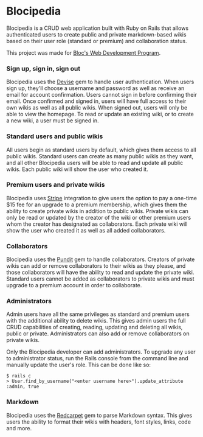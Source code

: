 # Blocipedia
Blocipedia is a CRUD web application built with Ruby on Rails that allows authenticated users to create public and private markdown-based wikis based on their user role (standard or premium) and collaboration status.

This project was made for [Bloc's Web Development Program](http://bloc.io).

### Sign up, sign in, sign out
Blocipedia uses the [Devise](https://github.com/plataformatec/devise) gem to handle user authentication. When users sign up, they'll choose a username and password as well as receive an email for account confirmation. Users cannot sign in before confirming their email. Once confirmed and signed in, users will have full access to their own wikis as well as all public wikis. When signed out, users will only be able to view the homepage. To read or update an existing wiki, or to create a new wiki, a user must be signed in.

### Standard users and public wikis
All users begin as standard users by default, which gives them access to all public wikis. Standard users can create as many public wikis as they want, and all other Blocipedia users will be able to read and update all public wikis. Each public wiki will show the user who created it.

### Premium users and private wikis
Blocipedia uses [Stripe](https://stripe.com/) integration to give users the option to pay a one-time $15 fee for an upgrade to a premium membership, which gives them the ability to create private wikis in addition to public wikis. Private wikis can only be read or updated by the creator of the wiki or other premium users whom the creator has designated as collaborators. Each private wiki will show the user who created it as well as all added collaborators.

### Collaborators
Blocipedia uses the [Pundit](https://github.com/elabs/pundit) gem to handle collaborators. Creators of private wikis can add or remove collaborators to their wikis as they please, and those collaborators will have the ability to read and update the private wiki. Standard users cannot be added as collaborators to private wikis and must upgrade to a premium account in order to collaborate.

### Administrators
Admin users have all the same privileges as standard and premium users with the additional ability to delete wikis. This gives admin users the full CRUD capabilities of creating, reading, updating and deleting all wikis, public or private. Administrators can also add or remove collaborators on private wikis.

Only the Blocipedia developer can add administrators. To upgrade any user to administrator status, run the Rails console from the command line and manually update the user's role. This can be done like so:

```
$ rails c
> User.find_by_username("<enter username here>").update_attribute :admin, true
```

### Markdown
Blocipedia uses the [Redcarpet](https://github.com/vmg/redcarpet) gem to parse Markdown syntax. This gives users the ability to format their wikis with headers, font styles, links, code and more.
